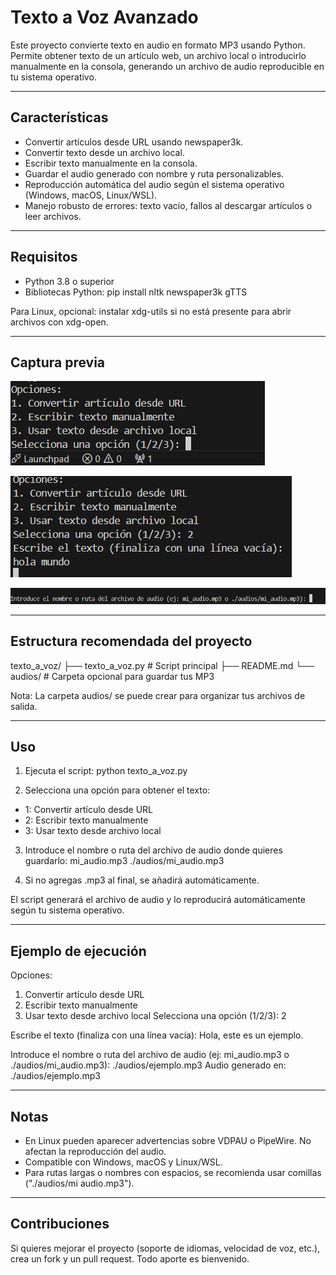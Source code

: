 # Texto a Voz Avanzado

Este proyecto convierte texto en audio en formato MP3 usando Python. Permite obtener texto de un artículo web, un archivo local o introducirlo manualmente en la consola, generando un archivo de audio reproducible en tu sistema operativo.

---

## Características

- Convertir artículos desde URL usando newspaper3k.
- Convertir texto desde un archivo local.
- Escribir texto manualmente en la consola.
- Guardar el audio generado con nombre y ruta personalizables.
- Reproducción automática del audio según el sistema operativo (Windows, macOS, Linux/WSL).
- Manejo robusto de errores: texto vacío, fallos al descargar artículos o leer archivos.

---

## Requisitos

- Python 3.8 o superior
- Bibliotecas Python:
  pip install nltk newspaper3k gTTS

Para Linux, opcional: instalar xdg-utils si no está presente para abrir archivos con xdg-open.

---

## Captura previa

![Interfaz principal](images/imagen_1.png)

![Editor de texto](images/imagen_2.png)

![Generando audio](images/imagen_3.png)

---

## Estructura recomendada del proyecto

texto_a_voz/
├── texto_a_voz.py # Script principal
├── README.md
└── audios/ # Carpeta opcional para guardar tus MP3

Nota: La carpeta audios/ se puede crear para organizar tus archivos de salida.

---

## Uso

1. Ejecuta el script:
   python texto_a_voz.py

2. Selecciona una opción para obtener el texto:

- 1: Convertir artículo desde URL
- 2: Escribir texto manualmente
- 3: Usar texto desde archivo local

3. Introduce el nombre o ruta del archivo de audio donde quieres guardarlo:
   mi_audio.mp3
   ./audios/mi_audio.mp3

4. Si no agregas .mp3 al final, se añadirá automáticamente.

El script generará el archivo de audio y lo reproducirá automáticamente según tu sistema operativo.

---

## Ejemplo de ejecución

Opciones:

1. Convertir artículo desde URL
2. Escribir texto manualmente
3. Usar texto desde archivo local
   Selecciona una opción (1/2/3): 2

Escribe el texto (finaliza con una línea vacía):
Hola, este es un ejemplo.
<Enter>

Introduce el nombre o ruta del archivo de audio (ej: mi_audio.mp3 o ./audios/mi_audio.mp3):
./audios/ejemplo.mp3
Audio generado en: ./audios/ejemplo.mp3

---

## Notas

- En Linux pueden aparecer advertencias sobre VDPAU o PipeWire. No afectan la reproducción del audio.
- Compatible con Windows, macOS y Linux/WSL.
- Para rutas largas o nombres con espacios, se recomienda usar comillas ("./audios/mi audio.mp3").

---

## Contribuciones

Si quieres mejorar el proyecto (soporte de idiomas, velocidad de voz, etc.), crea un fork y un pull request. Todo aporte es bienvenido.
